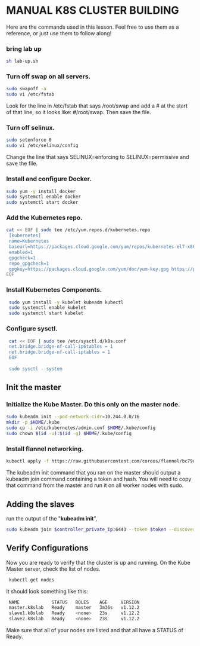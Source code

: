 # MANUAL K8S CLUSTER BUILDING

 Here are the commands used in this lesson. Feel free to use them as a reference, or just use them to follow along!
 
 ### bring lab up
  ```bash
 sh lab-up.sh
  
 ```
 
 ### Turn off swap on all servers. 
 ```bash
sudo swapoff -a
sudo vi /etc/fstab
 
```
 Look for the line in /etc/fstab that says /root/swap and add a # at the start of that line, so it looks like: #/root/swap. Then save the file.
 
### Turn off selinux.
```bash
sudo setenforce 0
sudo vi /etc/selinux/config
```
Change the line that says SELINUX=enforcing to SELINUX=permissive and save the file.
 
 
### Install and configure Docker.
 ```bash
sudo yum -y install docker
sudo systemctl enable docker
sudo systemctl start docker
```
### Add the Kubernetes repo.
```bash
cat << EOF | sudo tee /etc/yum.repos.d/kubernetes.repo
 [kubernetes]
 name=Kubernetes
 baseurl=https://packages.cloud.google.com/yum/repos/kubernetes-el7-x86_64
 enabled=1
 gpgcheck=1
 repo_gpgcheck=1
 gpgkey=https://packages.cloud.google.com/yum/doc/yum-key.gpg https://packages.cloud.google.com/yum/doc/rpm-package-key.gpg
EOF
```
 
### Install Kubernetes Components.
```bash
 sudo yum install -y kubelet kubeadm kubectl
 sudo systemctl enable kubelet
 sudo systemctl start kubelet
```

### Configure sysctl.
 
```bash
 cat << EOF | sudo tee /etc/sysctl.d/k8s.conf
 net.bridge.bridge-nf-call-ip6tables = 1
 net.bridge.bridge-nf-call-iptables = 1
 EOF
 
 sudo sysctl --system
``` 
## Init the master
### Initialize the Kube Master. **Do this only on the master node.**
```bash
sudo kubeadm init --pod-network-cidr=10.244.0.0/16
mkdir -p $HOME/.kube
sudo cp -i /etc/kubernetes/admin.conf $HOME/.kube/config
sudo chown $(id -u):$(id -g) $HOME/.kube/config
```
### Install flannel networking.
 
```bash
kubectl apply -f https://raw.githubusercontent.com/coreos/flannel/bc79dd1505b0c8681ece4de4c0d86c5cd2643275/Documentation/kube-flannel.yml
```

 The kubeadm init command that you ran on the master should output a kubeadm join command containing a token and hash. You will need to copy that command from the master and run it on all worker nodes with sudo.

## Adding the slaves
run the output of the "**kubeadm init**", 
```bash
sudo kubeadm join $controller_private_ip:6443 --token $token --discovery-token-ca-cert-hash $hash
```
 
## Verify Configurations

 Now you are ready to verify that the cluster is up and running. On the Kube Master server, check the list of nodes.
```bash
 kubectl get nodes
``` 
 It should look something like this:
 
```bash
 NAME            STATUS   ROLES    AGE     VERSION
 master.k8slab   Ready    master   3m36s   v1.12.2
 slave1.k8slab   Ready    <none>   23s     v1.12.2
 slave2.k8slab   Ready    <none>   23s     v1.12.2
```
 Make sure that all of your nodes are listed and that all have a STATUS of Ready.